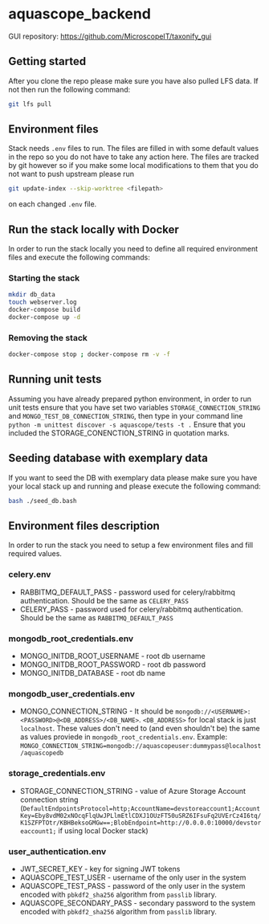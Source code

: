 # aquascope_backend

GUI repository: https://github.com/MicroscopeIT/taxonify_gui

## Getting started
After you clone the repo please make sure you have also pulled LFS data. If not then run the following command:
```bash
git lfs pull
```

## Environment files
Stack needs `.env` files to run. The files are filled in with some default values in the repo so you do not have to take any action here. The files are tracked by git however so if you make some local modifications to them that you do not want to push upstream please run
```bash
git update-index --skip-worktree <filepath>
```
on each changed `.env` file.

## Run the stack locally with Docker
In order to run the stack locally you need to define all required environment files and execute the following commands:

### Starting the stack
```bash
mkdir db_data
touch webserver.log
docker-compose build
docker-compose up -d
```

### Removing the stack
```bash
docker-compose stop ; docker-compose rm -v -f
```

## Running unit tests
Assuming you have already prepared python environment, in order to run unit tests ensure that you have set two variables `STORAGE_CONNECTION_STRING` and `MONGO_TEST_DB_CONNECTION_STRING`, then type in your command line `python -m unittest discover -s aquascope/tests -t .`
Ensure that you included the STORAGE_CONENCTION_STRING in quotation marks.

## Seeding database with exemplary data
If you want to seed the DB with exemplary data please make sure you have your local stack up and running and please execute the following command:
```bash
bash ./seed_db.bash
```

## Environment files description
In order to run the stack you need to setup a few environment files and fill required values.

### celery.env
* RABBITMQ_DEFAULT_PASS - password used for celery/rabbitmq authentication. Should be the same as `CELERY_PASS`
* CELERY_PASS - password used for celery/rabbitmq authentication. Should be the same as `RABBITMQ_DEFAULT_PASS`

### mongodb_root_credentials.env
* MONGO_INITDB_ROOT_USERNAME - root db username
* MONGO_INITDB_ROOT_PASSWORD - root db password
* MONGO_INITDB_DATABASE - root db name

### mongodb_user_credentials.env
* MONGO_CONNECTION_STRING - It should be `mongodb://<USERNAME>:<PASSWORD>@<DB_ADDRESS>/<DB_NAME>`. `<DB_ADDRESS>` for local stack is just `localhost`. These values don't need to (and even shouldn't be) the same as values proviede in `mongodb_root_credentials.env`. Example: `MONGO_CONNECTION_STRING=mongodb://aquascopeuser:dummypass@localhost/aquascopedb`


### storage_credentials.env
* STORAGE_CONNECTION_STRING - value of Azure Storage Account connection string (`DefaultEndpointsProtocol=http;AccountName=devstoreaccount1;AccountKey=Eby8vdM02xNOcqFlqUwJPLlmEtlCDXJ1OUzFT50uSRZ6IFsuFq2UVErCz4I6tq/K1SZFPTOtr/KBHBeksoGMGw==;BlobEndpoint=http://0.0.0.0:10000/devstoreaccount1;` if using local Docker stack)

### user_authentication.env
* JWT_SECRET_KEY - key for signing JWT tokens
* AQUASCOPE_TEST_USER - username of the only user in the system
* AQUASCOPE_TEST_PASS - password of the only user in the system encoded with `pbkdf2_sha256` algorithm from `passlib` library.
* AQUASCOPE_SECONDARY_PASS - secondary password to the system encoded with `pbkdf2_sha256` algorithm from `passlib` library.
